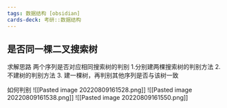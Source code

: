 ```yaml
---
tags: 数据结构 [obsidian]
cards-deck: 考研::数据结构
---
```


## 是否同一棵二叉搜索树
求解思路
两个序列是否对应相同搜索树的判别
1.分别建两棵搜索树的判别方法
2.不建树的判别方法
3. 建一棵树，再判别其他序列是否与该树一致

如何判别
![[Pasted image 20220809161528.png]]
![[Pasted image 20220809161538.png]]
![[Pasted image 20220809161550.png]]